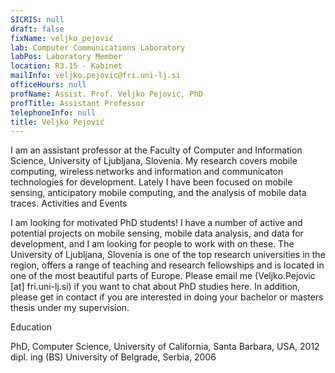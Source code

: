 ```yaml
---
SICRIS: null
draft: false
fixName: veljko_pejović
lab: Computer Communications Laboratory
labPos: Laboratory Member
location: R3.15 - Kabinet
mailInfo: veljko.pejovic@fri.uni-lj.si
officeHours: null
profName: Assist. Prof. Veljko Pejović, PhD
profTitle: Assistant Professor
telephoneInfo: null
title: Veljko Pejović
---
```



I am an assistant professor at the Faculty of Computer and Information Science, University of Ljubljana, Slovenia. My research covers mobile computing, wireless networks and information and communicaton technologies for development. Lately I have been focused on mobile sensing, anticipatory mobile computing, and the analysis of mobile data traces.
Activities and Events

I am looking for motivated PhD students! I have a number of active and potential projects on mobile sensing, mobile data analysis, and data for development, and I am looking for people to work with on these. The University of Ljubljana, Slovenia is one of the top research universities in the region, offers a range of teaching and research fellowships and is located in one of the most beautiful parts of Europe. Please email me (Veljko.Pejovic [at] fri.uni-lj.si) if you want to chat about PhD studies here.
In addition, please get in contact if you are interested in doing your bachelor or masters thesis under my supervision.

Education


PhD, Computer Science, University of California, Santa Barbara, USA, 2012
dipl. ing (BS) University of Belgrade, Serbia, 2006